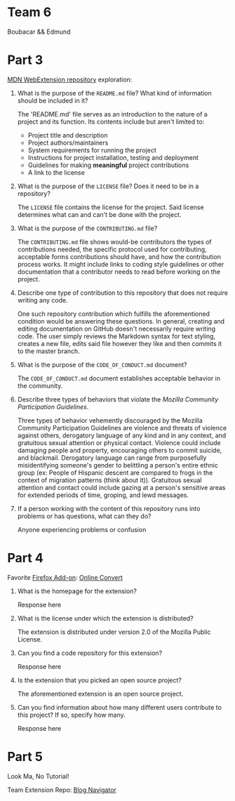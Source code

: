 # Team 6
Boubacar && Edmund

# Part 3

[MDN WebExtension repository](https://github.com/mdn/webextensions-examples) exploration:

1. What is the purpose of the `README.md` file? What kind of information should be included in it?

   The 'README.md' file serves as an introduction to the nature of a project and its function. Its
   contents include but aren't limited to:
   *  Project title and description
   *  Project authors/maintainers
   *  System requirements for running the project
   *  Instructions for project installation, testing and deployment
   *  Guidelines for making __meaningful__ project contributions
   *  A link to the license
   
2. What is the purpose of the `LICENSE` file? Does it need to be in a repository?

   The `LICENSE` file contains the license for the project. Said license determines what can and
   can't be done with the project.

3. What is the purpose of the `CONTRIBUTING.md` file?

   The `CONTRIBUTING.md` file shows would-be contributors the types of contributions needed,
   the specific protocol used for contributing, acceptable forms contributions should have, and 
   how the contribution process works. It might include links to coding style guidelines 
   or other documentation that a contributor needs to read before working on the project. 

4. Describe one type of contribution to this repository that does not require writing any code.

   One such repository contribution which fulfills the aforementioned condition would be answering
   these questions. In general, creating and editing documentation on GitHub doesn't 
   necessarily require writing code. The user simply reviews the Markdown syntax for text styling, 
   creates a new file, edits said file however they like and then commits it to the master branch.

5. What is the purpose of the `CODE_OF_CONDUCT.md` document?

   The `CODE_OF_CONDUCT.md` document establishes acceptable behavior in the community.

6. Describe three types of behaviors that violate the _Mozilla Community Participation Guidelines_.

   Three types of behavior vehemently discouraged by the Mozilla Community Participation Guidelines are
   violence and threats of violence against others, derogatory language of any kind and in any context,
   and gratuitous sexual attention or physical contact. Violence could include damaging people and property,
   encouraging others to commit suicide, and blackmail. Derogatory language can range from purposefully
   misidentifying someone's gender to belittling a person's entire ethnic group (ex: People of Hispanic
   descent are compared to frogs in the context of migration patterns (think about it)). Gratuitous sexual attention
   and contact could include gazing at a person's sensitive areas for extended periods of time, groping, and
   lewd messages.

7. If a person working with the content of this repository runs into problems or has questions, what can they do?

   Anyone experiencing problems or confusion
  
# Part 4

Favorite [Firefox Add-on](https://addons.mozilla.org/en-US/firefox/): [Online Convert](https://addons.mozilla.org/en-US/firefox/addon/online-convert/?src=search)

1. What is the homepage for the extension?

   Response here
   
2. What is the license under which the extension is distributed?

   The extension is distributed under version 2.0 of the Mozilla Public License.
   
3. Can you find a code repository for this extension?

   Response here
   
4. Is the extension that you picked an open source project?

   The aforementioned extension is an open source project.
   
5. Can you find information about how many different users contribute to this project? If so, specify how many.

   Response here

# Part 5

Look Ma, No Tutorial! 

Team Extension Repo: [Blog Navigator](https://github.com/hunter-college-ossd-spr-2020/hunter-ossd-blog-navigator)

